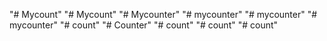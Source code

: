 "# Mycount" 
"# Mycount" 
"# Mycounter" 
"# mycounter" 
"# mycounter" 
"# mycounter" 
"# count" 
"# Counter" 
"# count" 
"# count" 
"# count" 
